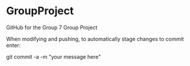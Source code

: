 # GroupProject
GitHub for the Group 7 Group Project

When modifying and pushing, to automatically stage changes to commit enter:

git commit -a -m "your message here"

